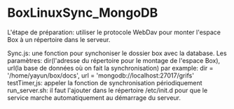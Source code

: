 # BoxLinuxSync_MongoDB
L'étape de préparation: 
    utiliser le protocole WebDav pour monter l'espace Box à un répertoire dans le serveur.

Sync.js: une fonction pour synchoniser le dossier box avec la database.
   	Les paramètres: dir(l'adresse du répertoire pour le montage de l'espace Box), url(la base de données où on fait la synchronisation)
   	par example: dir = '/home/yayun/box/docs', url = 'mongodb://localhost:27017/grifs'
testTimer,js: appeler la fonction de synchronisation périodiquement
run_server.sh: il faut l'ajouter dans le répertoire /etc/init.d pour que le service marche automatiquement au démarrage du serveur.
